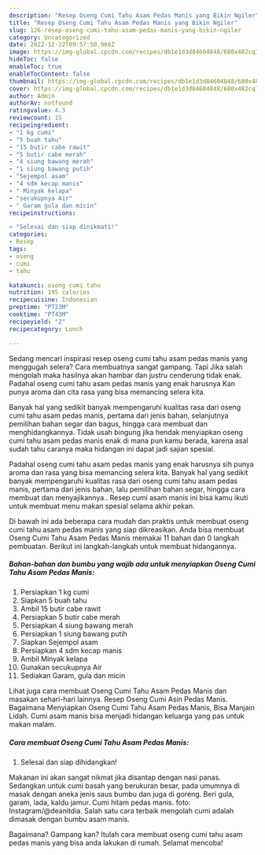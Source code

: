 ```yaml
---
description: "Resep Oseng Cumi Tahu Asam Pedas Manis yang Bikin Ngiler"
title: "Resep Oseng Cumi Tahu Asam Pedas Manis yang Bikin Ngiler"
slug: 126-resep-oseng-cumi-tahu-asam-pedas-manis-yang-bikin-ngiler
category: Uncategorized
date: 2022-12-22T09:57:50.960Z
image: https://img-global.cpcdn.com/recipes/db1e1d3d84604848/680x482cq70/oseng-cumi-tahu-asam-pedas-manis-foto-resep-utama.jpg
hideToc: false
enableToc: true
enableTocContent: false
thumbnail: https://img-global.cpcdn.com/recipes/db1e1d3d84604848/680x482cq70/oseng-cumi-tahu-asam-pedas-manis-foto-resep-utama.jpg
cover: https://img-global.cpcdn.com/recipes/db1e1d3d84604848/680x482cq70/oseng-cumi-tahu-asam-pedas-manis-foto-resep-utama.jpg
author: Admin
authorAv: notfound
ratingvalue: 4.3
reviewcount: 15
recipeingredient:
- "1 kg cumi"
- "5 buah tahu"
- "15 butir cabe rawit"
- "5 butir cabe merah"
- "4 siung bawang merah"
- "1 siung bawang putih"
- "Sejempol asam"
- "4 sdm kecap manis"
- " Minyak kelapa"
- "secukupnya Air"
- " Garam gula dan micin"
recipeinstructions:

- "Selesai dan siap dinikmati!"
categories:
- Resep
tags:
- oseng
- cumi
- tahu

katakunci: oseng cumi tahu 
nutrition: 195 calories
recipecuisine: Indonesian
preptime: "PT23M"
cooktime: "PT43M"
recipeyield: "2"
recipecategory: Lunch

---
```



Sedang mencari inspirasi resep oseng cumi tahu asam pedas manis yang menggugah selera? Cara membuatnya sangat gampang. Tapi Jika salah mengolah maka hasilnya akan hambar dan justru cenderung tidak enak. Padahal oseng cumi tahu asam pedas manis yang enak harusnya Kan punya aroma dan cita rasa yang bisa memancing selera kita.


Banyak hal yang sedikit banyak mempengaruhi kualitas rasa dari oseng cumi tahu asam pedas manis, pertama dari jenis bahan, selanjutnya pemilihan bahan segar dan bagus, hingga cara membuat dan menghidangkannya. Tidak usah bingung jika hendak menyiapkan oseng cumi tahu asam pedas manis enak di mana pun kamu berada, karena asal sudah tahu caranya maka hidangan ini dapat jadi sajian spesial.

Padahal oseng cumi tahu asam pedas manis yang enak harusnya sih punya aroma dan rasa yang bisa memancing selera kita. Banyak hal yang sedikit banyak mempengaruhi kualitas rasa dari oseng cumi tahu asam pedas manis, pertama dari jenis bahan, lalu pemilihan bahan segar, hingga cara membuat dan menyajikannya.. Resep cumi asam manis ini bisa kamu ikuti untuk membuat menu makan spesial selama akhir pekan.


Di bawah ini ada beberapa cara mudah dan praktis untuk membuat oseng cumi tahu asam pedas manis yang siap dikreasikan. Anda bisa membuat Oseng Cumi Tahu Asam Pedas Manis memakai 11 bahan dan 0 langkah pembuatan. Berikut ini langkah-langkah untuk membuat hidangannya.

<!--inarticleads1-->

##### Bahan-bahan dan bumbu yang wajib ada untuk menyiapkan Oseng Cumi Tahu Asam Pedas Manis:

1. Persiapkan 1 kg cumi
1. Siapkan 5 buah tahu
1. Ambil 15 butir cabe rawit
1. Persiapkan 5 butir cabe merah
1. Persiapkan 4 siung bawang merah
1. Persiapkan 1 siung bawang putih
1. Siapkan Sejempol asam
1. Persiapkan 4 sdm kecap manis
1. Ambil  Minyak kelapa
1. Gunakan secukupnya Air
1. Sediakan  Garam, gula dan micin


Lihat juga cara membuat Oseng Cumi Tahu Asam Pedas Manis dan masakan sehari-hari lainnya. Resep Oseng Cumi Asin Pedas Manis. Bagaimana Menyiapkan Oseng Cumi Tahu Asam Pedas Manis, Bisa Manjain Lidah. Cumi asam manis bisa menjadi hidangan keluarga yang pas untuk makan malam. 

<!--inarticleads2-->

##### Cara membuat Oseng Cumi Tahu Asam Pedas Manis:


1. Selesai dan siap dihidangkan!

Makanan ini akan sangat nikmat jika disantap dengan nasi panas. Sedangkan untuk cumi basah yang berukuran besar, pada umumnya di masak dengan aneka jenis saus bumbu dan juga di goreng. Beri gula, garam, lada, kaldu jamur. Cumi hitam pedas manis. foto: Instagram/@deanitdia. Salah satu cara terbaik mengolah cumi adalah dimasak dengan bumbu asam manis. 

Bagaimana? Gampang kan? Itulah cara membuat oseng cumi tahu asam pedas manis yang bisa anda lakukan di rumah. Selamat mencoba!
